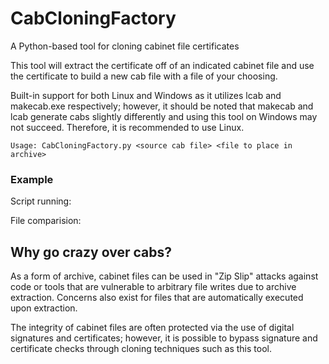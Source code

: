 # CabCloningFactory
A Python-based tool for cloning cabinet file certificates

This tool will extract the certificate off of an indicated cabinet file and use the certificate to build a new cab file with a file of your choosing.

Built-in support for both Linux and Windows as it utilizes lcab and makecab.exe respectively; however, it should be noted that makecab and lcab generate cabs slightly differently and using this tool on Windows may not succeed. Therefore, it is recommended to use Linux.  

```
Usage: CabCloningFactory.py <source cab file> <file to place in archive>
```

### Example
Script running:





File comparision:








## Why go crazy over cabs?

As a form of archive, cabinet files can be used in "Zip Slip" attacks against code or tools that are vulnerable to arbitrary file writes due to archive extraction. Concerns also exist for files that are automatically executed upon extraction.

The integrity of cabinet files are often protected via the use of digital signatures and certificates; however, it is possible to bypass signature and certificate checks through cloning techniques such as this tool.

